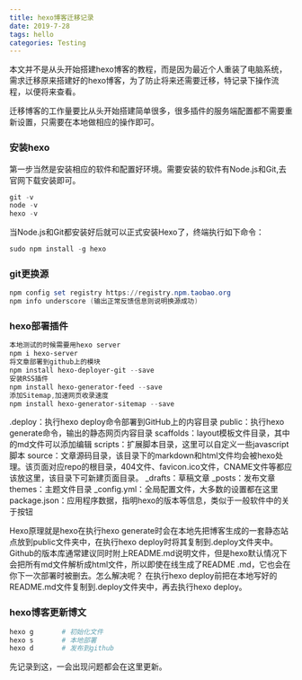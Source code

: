```yaml
---
title: hexo博客迁移记录
date: 2019-7-28
tags: hello
categories: Testing
---
```


本文并不是从头开始搭建hexo博客的教程，而是因为最近个人重装了电脑系统，需求迁移原来搭建好的hexo博客，为了防止将来还需要迁移，特记录下操作流程，以便将来查看。

迁移博客的工作量要比从头开始搭建简单很多，很多插件的服务端配置都不需要重新设置，只需要在本地做相应的操作即可。

<!--more-->
### 安装hexo

第一步当然是安装相应的软件和配置好环境。需要安装的软件有Node.js和Git,去官网下载安装即可。

```powershell
git -v
node -v
hexo -v
```

当Node.js和Git都安装好后就可以正式安装Hexo了，终端执行如下命令：
```powershell
sudo npm install -g hexo
```
### git更换源
```powershell
npm config set registry https://registry.npm.taobao.org 
npm info underscore (输出正常反馈信息则说明换源成功)
```
### hexo部署插件
```powershell
本地测试的时候需要用hexo server
npm i hexo-server
将文章部署到github上的模块
npm install hexo-deployer-git --save
安装RSS插件
npm install hexo-generator-feed --save
添加Sitemap,加速网页收录速度
npm install hexo-generator-sitemap --save
```

.deploy：执行hexo deploy命令部署到GitHub上的内容目录 
public：执行hexo generate命令，输出的静态网页内容目录 
scaffolds：layout模板文件目录，其中的md文件可以添加编辑 
scripts：扩展脚本目录，这里可以自定义一些javascript脚本 
source：文章源码目录，该目录下的markdown和html文件均会被hexo处理。该页面对应repo的根目录，404文件、favicon.ico文件，CNAME文件等都应该放这里，该目录下可新建页面目录。 
_drafts：草稿文章 
_posts：发布文章 
themes：主题文件目录 
_config.yml：全局配置文件，大多数的设置都在这里 
package.json：应用程序数据，指明hexo的版本等信息，类似于一般软件中的关于按钮

Hexo原理就是hexo在执行hexo generate时会在本地先把博客生成的一套静态站点放到public文件夹中，在执行hexo deploy时将其复制到.deploy文件夹中。Github的版本库通常建议同时附上README.md说明文件，但是hexo默认情况下会把所有md文件解析成html文件，所以即使在线生成了README .md，它也会在你下一次部署时被删去。怎么解决呢？ 
在执行hexo deploy前把在本地写好的README.md文件复制到.deploy文件夹中，再去执行hexo deploy。
### hexo博客更新博文
```powershell
hexo g       # 初始化文件
hexo s       # 本地部署
hexo d       # 发布到github
```
先记录到这，一会出现问题都会在这里更新。


